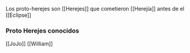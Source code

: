 Los proto-herejes son [[Herejes]] que cometieron [[Herejía]] antes de el [[Eclipse]]
### Proto Herejes conocidos
[[JoJo]]
[[William]]